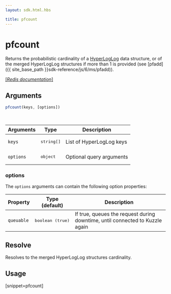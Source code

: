 ```yaml
---
layout: sdk.html.hbs

title: pfcount
---
```


# pfcount


Returns the probabilistic cardinality of a [HyperLogLog](https://en.wikipedia.org/wiki/HyperLogLog) data structure, or of the merged HyperLogLog structures if more than 1 is provided (see [pfadd]({{ site_base_path }}sdk-reference/js/6/ms/pfadd)).

[[_Redis documentation_]](https://redis.io/commands/pfcount)

## Arguments

```js
pfcount(keys, [options])
```

<br/>

| Arguments    | Type    | Description |
|--------------|---------|-------------|
| `keys` | <pre>string[]</pre> | List of HyperLogLog keys |
| ``options`` | <pre>object</pre> | Optional query arguments |

### options

The `options` arguments can contain the following option properties:

| Property   | Type (default)   | Description                       |
| ---------- | ------- | --------------------------------- |
| `queuable` | <pre>boolean (true)</pre> | If true, queues the request during downtime, until connected to Kuzzle again |

## Resolve

Resolves to the merged HyperLogLog structures cardinality.

## Usage

[snippet=pfcount]
